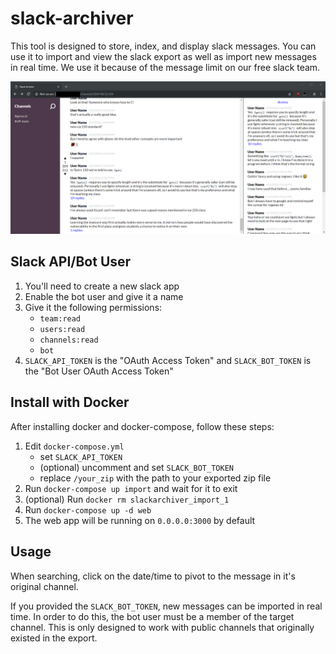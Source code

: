 # slack-archiver

This tool is designed to store, index, and display slack messages. You can use it to import and view the slack export as well as import new messages in real time. We use it because of the message limit on our free slack team.

![](.assets/screenshot.png)

## Slack API/Bot User

1. You'll need to create a new slack app
2. Enable the bot user and give it a name
3. Give it the following permissions:
    - `team:read`
    - `users:read`
    - `channels:read`
    - `bot`
4. `SLACK_API_TOKEN` is the "OAuth Access Token" and `SLACK_BOT_TOKEN` is the "Bot User OAuth Access Token"

## Install with Docker

After installing docker and docker-compose, follow these steps:

1. Edit `docker-compose.yml`
    - set `SLACK_API_TOKEN`
    - (optional) uncomment and set `SLACK_BOT_TOKEN`
    - replace `/your_zip` with the path to your exported zip file
2. Run `docker-compose up import` and wait for it to exit
3. (optional) Run `docker rm slackarchiver_import_1`
4. Run `docker-compose up -d web`
5. The web app will be running on `0.0.0.0:3000` by default

## Usage

When searching, click on the date/time to pivot to the message in it's original channel.

If you provided the `SLACK_BOT_TOKEN`, new messages can be imported in real time. In order to do this, the bot user must be a member of the target channel. This is only designed to work with public channels that originally existed in the export.